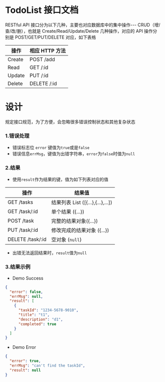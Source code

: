 # TodoList 接口文档

RESTful API 接口分为以下几种，主要也对应数据库中的集中操作---
CRUD（增/查/改/删），也就是 Create/Read/Update/Delete 几种操作，对应的 API 操作分别是 POST/GET/PUT/DELETE 对应，如下表格

| 操作   | 相应 HTTP 方法 |
| ------ | -------------- |
| Create | POST /add      |
| Read   | GET /:id       |
| Update | PUT /:id       |
| Delete | DELETE /:id    |

# 设计

规定接口规范，为了方便，会忽略很多错误控制状态和其他复杂状态

### 1.错误处理

- 错误标志位 `error` 键值为`true`或是`false`
- 错误信息`errMsg`，键值为出错字符串，`error`为`false`时值为`null`

### 2.结果

- 使用`result`作为结果的键，值为如下列表对应的值

| 操作             | 结果值                            |
| ---------------- | --------------------------------- |
| GET /tasks       | 结果列表 List ([{...},{...},...]) |
| GET /task/:id    | 单个结果 ({...})                  |
| POST /task       | 完整的结果对象({...})             |
| PUT /task/:id    | 修改完成的结果对象 ({...})        |
| DELETE /task/:id | 空对象 (`null`)                   |

- 出错无法返回结果时，`result`值为`null`

### 3.结果示例

- Demo Success

```json
{
  "error": false,
  "errMsg": null,
  "result": [
    {
      "taskId": "1234-5678-9010",
      "title": "t1",
      "description": "d1",
      "completed": true
    }
  ]
}
```

- Demo Error

```json
{
  "error": true,
  "errMsg": "can't find the taskId",
  "result": null
}
```

